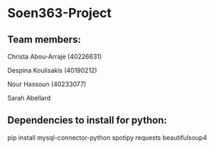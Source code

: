 # Soen363-Project

## Team members: 
Christa Abou-Arraje (40226631)

Despina Koulisakis (40190212)

Nour Hassoun (40233077)

Sarah Abellard 



## Dependencies to install for python:

pip install mysql-connector-python spotipy requests beautifulsoup4
